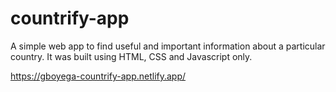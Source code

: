 # countrify-app

A simple web app to find useful and important information about a particular country. It was built using HTML, CSS and Javascript only.

https://gboyega-countrify-app.netlify.app/

